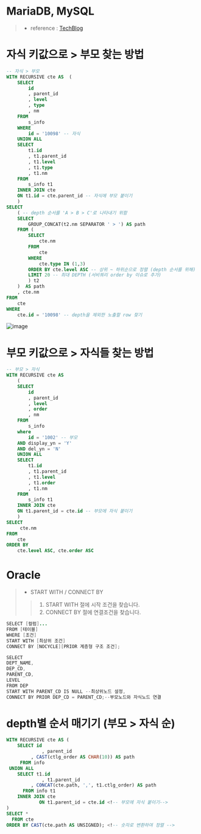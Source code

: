 # MariaDB, MySQL
> - reference : [TechBlog](https://hyeounstory.tistory.com/135)

# 자식 키값으로 > 부모 찾는 방법 
```sql
-- 자식 > 부모
WITH RECURSIVE cte AS  (
	SELECT
		id
		, parent_id
		, level
		, type
		, nm
	FROM
		s_info
	WHERE
		id = '10098' -- 자식
	UNION ALL
	SELECT
		t1.id
		, t1.parent_id
		, t1.level
		, t1.type
		, t1.nm
	FROM
		s_info t1
	INNER JOIN cte
	ON t1.id = cte.parent_id -- 자식에 부모 붙이기 
	)
SELECT
	( -- depth 순서를 'A > B > C'로 나타내기 위함
	SELECT
		GROUP_CONCAT(t2.nm SEPARATOR ' > ') AS path 
	FROM (
		SELECT
			cte.nm
		FROM
			cte
		WHERE
			cte.type IN (1,3) 
		ORDER BY cte.level ASC -- 상위 ~ 하위순으로 정렬 (depth 순서를 위해)
		LIMIT 20 -- 최대 DEPTH (서비쿼리 order by 이슈로 추가)
		) t2
	)  AS path
	, cte.nm
FROM
	cte
WHERE
	cte.id = '10098' -- depth을 제외한 노출할 row 찾기
```
![image](https://user-images.githubusercontent.com/60438691/220570961-5a47acde-0772-44c9-9fcb-4341798871ca.png)

# 부모 키값으로 > 자식들 찾는 방법 
```sql
-- 부모 > 자식
WITH RECURSIVE cte AS
	(
	SELECT
		id
		, parent_id
		, level
		, order 
		, nm 
	FROM
		s_info
	where
		id = '1002' -- 부모
	AND display_yn = 'Y'
	AND del_yn = 'N'
	UNION ALL
	SELECT
		t1.id
		, t1.parent_id
		, t1.level
		, t1.order
		, t1.nm 
	FROM
		s_info t1
	INNER JOIN cte
	ON t1.parent_id = cte.id -- 부모에 자식 붙이기 
	)
SELECT
	 cte.nm
FROM
	cte
ORDER BY 
	cte.level ASC, cte.order ASC
```

# Oracle
> - START WITH / CONNECT BY
>> 1. START WITH 절에 시작 조건을 찾습니다.
>> 2. CONNECT BY 절에 연결조건을 찾습니다.
```java
SELECT [컬럼]...
FROM [테이블]
WHERE [조건]
START WITH [최상위 조건]
CONNECT BY [NOCYCLE][PRIOR 계층형 구조 조건];
```
```java
SELECT 
DEPT_NAME,
DEP_CD,
PARENT_CD,
LEVEL
FROM DEP 
START WITH PARENT_CD IS NULL --최상위노드 설정,
CONNECT BY PRIOR DEP_CD = PARENT_CD;--부모노드와 자식노드 연결
```
# depth별 순서 매기기 (부모 > 자식 순)
```sql
WITH RECURSIVE cte AS (
	SELECT id
             , parent_id
	     , CAST(ctlg_order AS CHAR(10)) AS path
	 FROM info
 UNION ALL
	SELECT t1.id
             , t1.parent_id
	     , CONCAT(cte.path, ',', t1.ctlg_order) AS path
	  FROM info t1
    INNER JOIN cte
            ON t1.parent_id = cte.id <!-- 부모에 자식 붙이기-->
)
SELECT *
  FROM cte
ORDER BY CAST(cte.path AS UNSIGNED); <!-- 숫자로 변환하여 정렬 -->
```
